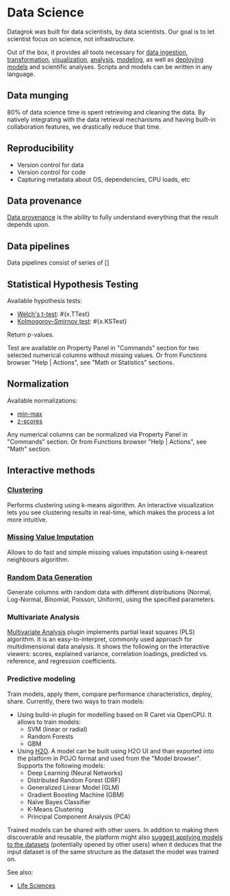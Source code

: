 <!-- TITLE: Data Science -->
<!-- SUBTITLE: -->

# Data Science

Datagrok was built for data scientists, by data scientists. Our goal is to let scientist focus 
on science, not infrastructure. 

Out of the box, it provides all tools necessary for 
[data ingestion](../features/importing-data.md), 
[transformation](../features/data-wrangling.md), 
[visualization](../viewers/viewers.md), 
[analysis](../concepts/exploratory-data-analysis.md), 
[modeling](../plugins/predictive-modeling.md), 
as well as [deploying models](../plugins/predictive-modeling.md#deployment) 
and scientific analyses. Scripts and models can be written in any language. 

## Data munging

80% of data science time is spent retrieving and cleaning the data. By natively integrating 
with the data retrieval mechanisms and having built-in collaboration features, we drastically
reduce that time.

## Reproducibility

* Version control for data
* Version control for code
* Capturing metadata about OS, dependencies, CPU loads, etc 

## Data provenance

[Data provenance](../features/data-provenance.md) is the ability to fully understand everything 
that the result depends upon.

## Data pipelines

Data pipelines consist of series of [] 

## Statistical Hypothesis Testing

Available hypothesis tests:
* [Welch's t-test](https://en.wikipedia.org/wiki/Welch%27s_t-test): #{x.TTest}
* [Kolmogorov–Smirnov test](https://en.wikipedia.org/wiki/Kolmogorov–Smirnov_test): #{x.KSTest}

Return p-values.

Test are available on Property Panel in "Commands" section for two selected numerical columns 
without missing values. Or from Functions browser "Help | Actions", see "Math or Statistics" 
sections. 

## Normalization

Available normalizations:
* [min-max](https://en.wikipedia.org/wiki/Feature_scaling)
* [z-scores](https://en.wikipedia.org/wiki/Standard_score)

Any numerical columns can be normalized via Property Panel in "Commands" section. 
Or from Functions browser "Help | Actions", see "Math" section. 

## Interactive methods

### [Clustering](../dialogs/cluster-data.md)
Performs clustering using k-means algorithm. An interactive visualization lets you see clustering
results in real-time, which makes the process a lot more intuitive.

### [Missing Value Imputation](../dialogs/missing-values-imputation.md) 
Allows to do fast and simple missing values imputation using k-nearest neighbours algorithm.  

### [Random Data Generation](../dialogs/random-data.md)
Generate columns with random data with different distributions (Normal, Log-Normal, Binomial, Poisson, Uniform),
using the specified parameters.

### Multivariate Analysis 
[Multivariate Analysis](../plugins/multivariate-analysis/pls.md) plugin implements partial 
least squares (PLS) algorithm. It is an easy-to-interpret, commonly used approach for multidimensional 
data analysis. It shows the following on the interactive viewers: scores, explained variance, 
correlation loadings, predicted vs. reference, and regression coefficients.

### Predictive modeling
Train models, apply them, compare performance characteristics, deploy, share. 
Currently, there two ways to train models:

 * Using build-in plugin for modelling based on R Caret via OpenCPU. It allows to train models:
   * SVM (linear or radial)
   * Random Forests
   * GBM
 * Using [H2O](https://h2o.ai). A model can be built using H2O UI and than exported into the platform in POJO format 
   and used from the "Model browser". Supports the following models:
   * Deep Learning (Neural Networks)
   * Distributed Random Forest (DRF)
   * Generalized Linear Model (GLM)
   * Gradient Boosting Machine (GBM)
   * Naïve Bayes Classifier
   * K-Means Clustering
   * Principal Component Analysis (PCA)

Trained models can be shared with other users. In addition to making them discoverable and reusable, the platform
might also [suggest applying models to the datasets](../concepts/self-learning-platform.md) (potentially opened by 
other users) when it deduces that the input dataset is of the same structure as the dataset the model was trained on.

See also:
* [Life Sciences](../stories/life-sciences.md)
